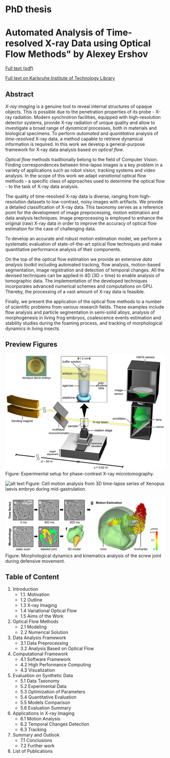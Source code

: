 # PhD thesis

# Automated Analysis of Time-resolved X-ray Data using Optical Flow Methods" by Alexey Ershov

[Full text (pdf)](../master/PhD_Thesis_Ershov.pdf)

[Full text on Karlsruhe Institute of Technology Library](https://publikationen.bibliothek.kit.edu/1000055519)




## Abstract


*X-ray imaging* is a genuine tool to reveal internal structures of opaque objects. This is possible due to the penetration properties of its probe - X-ray radiation.
Modern synchrotron facilities, equipped with high-resolution detector systems, provide  X-ray radiation of unique quality and allow to investigate a broad range of *dynamical* processes, both in materials and biological specimens.
To perform *automated* and *quantitative* analysis of *time-resolved* X-ray data, a method capable to retrieve dynamical information is required. In this work we develop a general-purpose framework for X-ray data analysis based on *optical flow*.


*Optical flow* methods traditionally belong to the field of Computer Vision. Finding correspondences between time-lapse images is a key problem in a variety of applications such as robot vision, tracking systems and video analysis.
In the scope of this work we adapt  *variational* optical flow methods - a specific class of approaches used to determine the optical flow - to the task of X-ray data analysis.


The quality of time-resolved X-ray data is diverse, ranging from high-resolution datasets to low-contrast, noisy images with artifacts. We provide a detailed classification of X-ray data. This taxonomy serves as a reference point for the development of image preprocessing, motion estimation and data analysis techniques. Image preprocessing is employed to enhance the original (raw) X-ray data in order to improve the accuracy of optical flow estimation for the case of challenging data.
 

To develop an accurate and *robust* motion estimation model, we perform a systematic evaluation of state-of-the-art optical flow techniques and make quantitative performance analysis of their components. 


On the top of the optical flow estimation we provide an extensive *data analysis toolkit* including automated tracking, flow analysis, motion-based segmentation, image registration and detection of temporal changes. All the devised techniques can be applied in 4D (3D + time) to enable analysis of tomographic data.
The implementation of the developed techniques incorporates advanced numerical schemes and computations on GPU. Thereby, the processing of a vast amount of X-ray data is feasible. 


Finally, we present the application of the optical flow methods to a number of scientific problems from various research fields. These examples include flow analysis and particle segmentation in semi-solid alloys, analysis of morphogenesis in living frog embryos, coalescence events estimation and stability studies during the foaming process, and tracking of morphological dynamics in living insects.

## Preview Figures

![alt text](https://github.com/axruff/PhD-Thesis/raw/master/figures/app_embryo_setup.png "X-ray Experimental Setup")
Figure: Experimental setup for phase-contrast X-ray microtomography.



![alt text](https://github.com/axruff/PhD-Thesis/raw/master/figures/app_embryo_velocity.png "Cell motion analysis")
Figure: Cell motion analysis from 3D time-lapse series of Xenopus laevis embryo during mid-gastrulation.



![alt text](https://github.com/axruff/PhD-Thesis/raw/master/figures/app_bug_motion_seg.png "Morphological dynamics and Kinematics")
Figure: Morphological dynamics and kinematics analysis of the screw joint during defensive movement.



## Table of Content


1. Introduction
   - 1.1. Motivation
   - 1.2 Outline 
   - 1.3 X-ray Imaging 
   - 1.4 Variational Optical Flow
   - 1.5 Aims of the Work
2. Optical Flow Methods
   - 2.1 Modeling
   - 2.2 Numerical Solution
3. Data Analysis Framework
   - 3.1 Data Preprocessing 
   - 3.2 Analysis Based on Optical Flow
4. Computational Framework 
   - 4.1 Software Framework 
   - 4.2 High Performance Computing
   - 4.3 Visualization
5. Evaluation on Synthetic Data
   - 5.1 Data Taxonomy 
   - 5.2 Experimental Data
   - 5.3 Optimization of Parameters
   - 5.4 Quantitative Evaluation
   - 5.5 Models Comparison
   - 5.6 Evaluation Summary
6. Applications in X-ray Imaging
   - 6.1 Motion Analysis
   - 6.2 Temporal Changes Detection
   - 6.3 Tracking
7. Summary and Outlook
   - 7.1 Conclusions
   - 7.2 Further work
8. List of Publications
